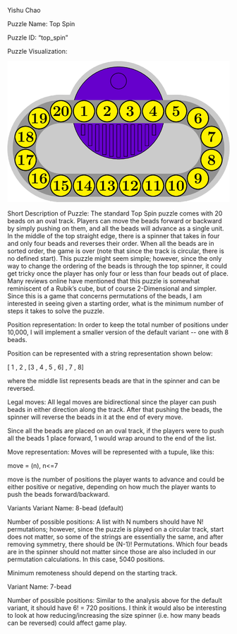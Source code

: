 Yishu Chao

Puzzle Name: Top Spin

Puzzle ID: “top_spin”

Puzzle Visualization:
<p align="center">
    <img src=TopSpin.png>
</p>

Short Description of Puzzle:
The standard Top Spin puzzle comes with 20 beads on an oval track. Players can move the beads forward or backward by simply pushing on them, and all the beads will advance as a single unit. In the middle of the top straight edge, there is a spinner that takes in four and only four beads and reverses their order. When all the beads are in sorted order, the game is over (note that since the track is circular, there is no defined start). This puzzle might seem simple; however, since the only way to change the ordering of the beads is through the top spinner, it could get tricky once the player has only four or less than four beads out of place. Many reviews online have mentioned that this puzzle is somewhat reminiscent of a Rubik’s cube, but of course 2-Dimensional and simpler. Since this is a game that concerns permutations of the beads, I am interested in seeing given a starting order, what is the minimum number of steps it takes to solve the puzzle.
 
Position representation:
In order to keep the total number of positions under 10,000, I will implement a smaller version of the default variant -- one with 8 beads.

Position can be represented with a string representation shown below:

\[ 1 , 2 , \[3 , 4 , 5 , 6\] , 7 , 8\]  

where the middle list represents beads are that in the spinner and can be reversed.

Legal moves:
All legal moves are bidirectional since the player can push beads in either direction along the track. After that pushing the beads, the spinner will reverse the beads in it at the end of every move. 

Since all the beads are placed on an oval track, if the players were to push all the beads 1 place forward, 1 would wrap around to the end of the list. 

Move representation:
Moves will be represented with a tupule, like this:

move = (n), n<=7

move is the number of positions the player wants to advance and could be either positive or negative, depending on how much the player wants to push the beads forward/backward.  

Variants
Variant Name: 8-bead (default) 

Number of possible positions:
A list with N numbers should have N! permutations; however, since the puzzle is played on a circular track, start does not matter, so some of the strings are essentially the same, and after removing symmetry, there should be (N-1)! Permutations. Which four beads are in the spinner should not matter since those are also included in our permutation calculations. In this case, 5040 positions. 

Minimum remoteness should depend on the starting track.

Variant Name: 7-bead

Number of possible positions:
Similar to the analysis above for the default variant, it should have 6! = 720 positions. 
I think it would also be interesting to look at how reducing/increasing the size spinner (i.e. how many beads can be reversed) could affect game play. 



